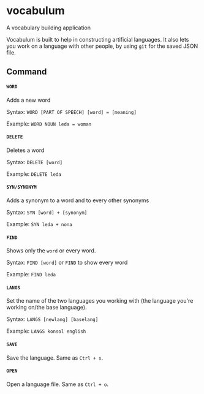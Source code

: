 # vocabulum
A vocabulary building application

Vocabulum is built to help in constructing artificial languages. It also lets you work on a language with other people, by using ```git``` for the saved JSON file.

## Command
#### ```WORD```
Adds a new word

Syntax: ```WORD [PART OF SPEECH] [word] = [meaning]```

Example: ```WORD NOUN leda = woman```

#### ```DELETE```
Deletes a word

Syntax: ```DELETE [word]```

Example: ```DELETE leda```

#### ```SYN/SYNONYM```
Adds a synonym to a word and to every other synonyms

Syntax: ```SYN [word] + [synonym]```

Example: ```SYN leda + nona```

#### ```FIND```
Shows only the ```word``` or every word.

Syntax: ```FIND [word]``` or ```FIND``` to show every word

Example: ```FIND leda```

#### ```LANGS```
Set the name of the two languages you working with (the language you're working on/the base language).

Syntax: ```LANGS [newlang] [baselang]```

Example: ```LANGS konsol english```

#### ```SAVE```
Save the language. Same as ```Ctrl + s```.

#### ```OPEN```
Open a language file. Same as ```Ctrl + o```.
